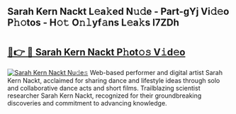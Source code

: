 ## Sarah Kern Nackt L𝚎a𝚔ed N𝚞𝚍e - Part-gYj Vi𝚍𝚎o P𝚑𝚘tos - H𝚘𝚝 O𝚗𝚕yf𝚊ns L𝚎a𝚔s l7ZDh

# <h2><a href="http://kfc1cpa.oniu.top/?m=Sarah+Kern+Nackt">🔗👉 🔴 Sarah Kern Nackt P𝚑ot𝚘𝚜 V𝚒d𝚎o</a></h2>

[![Sarah Kern Nackt Nu𝚍e𝚜](https://i.imgur.com/0qMVB7G.gif)](http://kfc1cpa.oniu.top/?m=Sarah+Kern+Nackt)
Web-based performer and digital artist Sarah Kern Nackt, acclaimed for sharing dance and lifestyle ideas through solo and collaborative dance acts and short films. Trailblazing scientist researcher Sarah Kern Nackt, recognized for their groundbreaking discoveries and commitment to advancing knowledge.  
